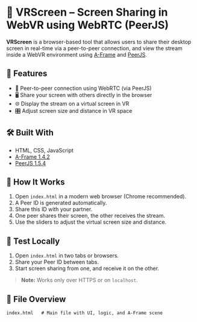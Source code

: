 # 🎥 VRScreen – Screen Sharing in WebVR using WebRTC (PeerJS)

**VRScreen** is a browser-based tool that allows users to share their desktop screen in real-time via a peer-to-peer connection, and view the stream inside a WebVR environment using [A-Frame](https://aframe.io/) and [PeerJS](https://peerjs.com/).

## 🌟 Features

- 🔗 Peer-to-peer connection using WebRTC (via PeerJS)
- 🖥️ Share your screen with others directly in the browser
- 🌐 Display the stream on a virtual screen in VR
- 🎛️ Adjust screen size and distance in VR space

## 🛠️ Built With

- HTML, CSS, JavaScript
- [A-Frame 1.4.2](https://aframe.io/)
- [PeerJS 1.5.4](https://peerjs.com/)

## 🚀 How It Works

1. Open `index.html` in a modern web browser (Chrome recommended).
2. A Peer ID is generated automatically.
3. Share this ID with your partner.
4. One peer shares their screen, the other receives the stream.
5. Use the sliders to adjust the virtual screen size and distance.

## 🧪 Test Locally

1. Open `index.html` in two tabs or browsers.
2. Share your Peer ID between tabs.
3. Start screen sharing from one, and receive it on the other.

> **Note:** Works only over HTTPS or on `localhost`.

## 📁 File Overview

```plaintext
index.html   # Main file with UI, logic, and A-Frame scene

